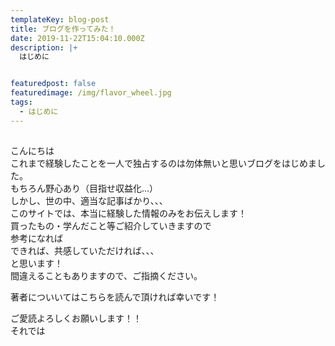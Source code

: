 ```yaml
---
templateKey: blog-post
title: ブログを作ってみた！
date: 2019-11-22T15:04:10.000Z
description: |+
  はじめに


featuredpost: false
featuredimage: /img/flavor_wheel.jpg
tags:
  - はじめに
---
```

##
こんにちは  
これまで経験したことを一人で独占するのは勿体無いと思いブログをはじめました。  
もちろん野心あり（目指せ収益化...）   
しかし、世の中、適当な記事ばかり、、、  
このサイトでは、本当に経験した情報のみをお伝えします！  
買ったもの・学んだこと等ご紹介していきますので   
参考になれば  
できれば、共感していただければ、、、  
と思います！  
間違えることもありますので、ご指摘ください。 

著者についいてはこちらを読んで頂ければ幸いです！

ご愛読よろしくお願いします！！  
それでは  

 
